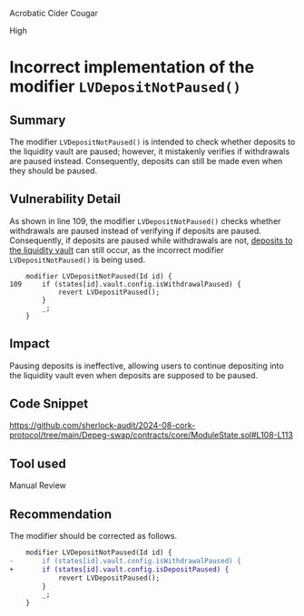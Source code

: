 Acrobatic Cider Cougar

High

# Incorrect implementation of the modifier `LVDepositNotPaused()`

## Summary

The modifier `LVDepositNotPaused()` is intended to check whether deposits to the liquidity vault are paused; however, it mistakenly verifies if withdrawals are paused instead. Consequently, deposits can still be made even when they should be paused.

## Vulnerability Detail

As shown in line 109, the modifier `LVDepositNotPaused()` checks whether withdrawals are paused instead of verifying if deposits are paused. Consequently, if deposits are paused while withdrawals are not, [deposits to the liquidity vault](https://github.com/sherlock-audit/2024-08-cork-protocol/tree/main/Depeg-swap/contracts/core/Vault.sol#L33) can still occur, as the incorrect modifier `LVDepositNotPaused()` is being used.

```solidity
    modifier LVDepositNotPaused(Id id) {
109     if (states[id].vault.config.isWithdrawalPaused) {
            revert LVDepositPaused();
        }
        _;
    }
```

## Impact

Pausing deposits is ineffective, allowing users to continue depositing into the liquidity vault even when deposits are supposed to be paused.

## Code Snippet

https://github.com/sherlock-audit/2024-08-cork-protocol/tree/main/Depeg-swap/contracts/core/ModuleState.sol#L108-L113

## Tool used

Manual Review

## Recommendation

The modifier should be corrected as follows.

```diff
    modifier LVDepositNotPaused(Id id) {
-       if (states[id].vault.config.isWithdrawalPaused) {
+       if (states[id].vault.config.isDepositPaused) {
            revert LVDepositPaused();
        }
        _;
    }
```
